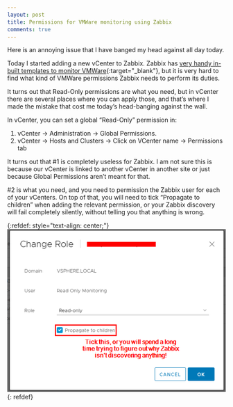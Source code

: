 ```yaml
---
layout: post
title: Permissions for VMWare monitoring using Zabbix
comments: true
---
```


Here is an annoying issue that I have banged my head against all day today.

Today I started adding a new vCenter to Zabbix. Zabbix has [very handy in-built templates to monitor VMWare](https://www.zabbix.com/documentation/4.2/manual/vm_monitoring){:target="_blank"}, but it is very hard to find what kind of VMWare permissions Zabbix needs to perform its duties.

<!-- more -->

It turns out that Read-Only permissions are what you need, but in vCenter there are several places where you can apply those, and that’s where I made the mistake that cost me today’s head-banging against the wall.

In vCenter, you can set a global “Read-Only” permission in:

1. vCenter -> Administration -> Global Permissions.
2. vCenter -> Hosts and Clusters -> Click on VCenter name -> Permissions tab

It turns out that #1 is completely useless for Zabbix. I am not sure this is because our vCenter is linked to another vCenter in another site or just because Global Permissions aren’t meant for that.

#2 is what you need, and you need to permission the Zabbix user for each of your vCenters. On top of that, you will need to tick “Propagate to children” when adding the relevant permission, or your Zabbix discovery will fail completely silently, without telling you that anything is wrong.


{:refdef: style="text-align: center;"}
![image](/assets/img/posts_img/2019-08-12-permissions-for-vmware-monitoring-using-zabbix/screenshot.png)
{: refdef}

